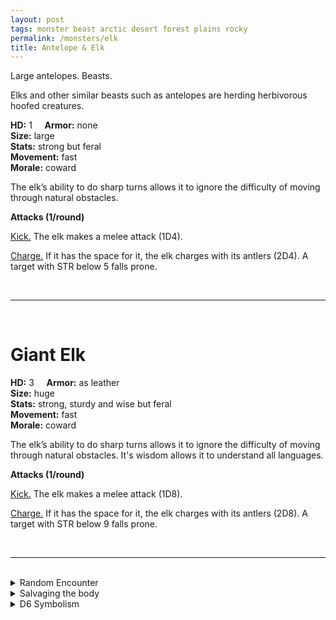 ```yaml
---
layout: post
tags: monster beast arctic desert forest plains rocky 
permalink: /monsters/elk
title: Antelope & Elk
---
```


Large antelopes. Beasts.

Elks and other similar beasts such as antelopes are herding herbivorous hoofed creatures.

**HD:** 1  &nbsp; &nbsp;  **Armor:** none <br>
**Size:** large <br>
**Stats:** strong but feral<br>
**Movement:** fast <br>
**Morale:** coward <br>

The elk’s ability to do sharp turns allows it to ignore the difficulty of moving through natural obstacles.

**Attacks (1/round)**

<ins>Kick.</ins> The elk makes a melee attack (1D4).

<ins>Charge.</ins> If it has the space for it, the elk charges with its antlers (2D4). A target with STR below 5 falls prone.

<br>

---

<br> 

# Giant Elk

**HD:** 3  &nbsp; &nbsp;  **Armor:** as leather <br>
**Size:** huge <br>
**Stats:** strong, sturdy and wise but feral<br>
**Movement:** fast <br>
**Morale:** coward <br>

The elk’s ability to do sharp turns allows it to ignore the difficulty of moving through natural obstacles. It's wisdom allows it to understand all languages.

**Attacks (1/round)**

<ins>Kick.</ins> The elk makes a melee attack (1D8).

<ins>Charge.</ins> If it has the space for it, the elk charges with its antlers (2D8). A target with STR below 9 falls prone.

<br>

---

<br>

<details markdown="1">
<summary>Random Encounter</summary>

1. **Monster:** 1D8 elks or 1 giant elk.
1. **Lair:** A vast, warm and peaceful clearing. <br>	&nbsp; OR <br>	**Omen:** A branch cracks.
1. **Spoor:** Still warm dung.
1. **Tracks:** Giant elk tracks among smaller ones.
1. **Trace:** Musky scratched bark.
1. **Trace:** (Giant) Antlers.

</details>

<details markdown="1">
<summary>Salvaging the body</summary>

Elk meat is very prized and they are hunted for sport. Their antlers are good props. An elk can be tamed with great difficulty.
</details>

<details markdown="1">
<summary>D6 Symbolism</summary>

In local cultures this beast is a symbol of ...

1. Royalty
1. The forest
1. Fall
1. Hunting
1. Masculinity
1. Sacred 
</details>


